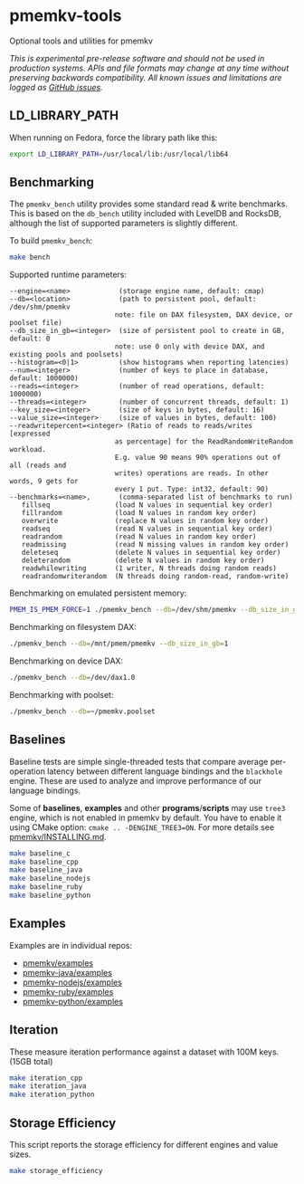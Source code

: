 # pmemkv-tools
Optional tools and utilities for pmemkv

*This is experimental pre-release software and should not be used in
production systems. APIs and file formats may change at any time without
preserving backwards compatibility. All known issues and limitations
are logged as [GitHub issues](https://github.com/pmem/pmemkv-tools/issues).*

## LD_LIBRARY_PATH

When running on Fedora, force the library path like this:

```sh
export LD_LIBRARY_PATH=/usr/local/lib:/usr/local/lib64
```

## Benchmarking

The `pmemkv_bench` utility provides some standard read & write benchmarks. This is
based on the `db_bench` utility included with LevelDB and RocksDB, although the
list of supported parameters is slightly different.

To build `pmemkv_bench`:

```sh
make bench
```

Supported runtime parameters:

```
--engine=<name>            (storage engine name, default: cmap)
--db=<location>            (path to persistent pool, default: /dev/shm/pmemkv
                          note: file on DAX filesystem, DAX device, or poolset file)
--db_size_in_gb=<integer>  (size of persistent pool to create in GB, default: 0
                          note: use 0 only with device DAX, and existing pools and poolsets)
--histogram=<0|1>          (show histograms when reporting latencies)
--num=<integer>            (number of keys to place in database, default: 1000000)
--reads=<integer>          (number of read operations, default: 1000000)
--threads=<integer>        (number of concurrent threads, default: 1)
--key_size=<integer>       (size of keys in bytes, default: 16)
--value_size=<integer>     (size of values in bytes, default: 100)
--readwritepercent=<integer> (Ratio of reads to reads/writes [expressed
                          as percentage] for the ReadRandomWriteRandom workload.
                          E.g. value 90 means 90% operations out of all (reads and
                          writes) operations are reads. In other words, 9 gets for
                          every 1 put. Type: int32, default: 90)
--benchmarks=<name>,       (comma-separated list of benchmarks to run)
   fillseq                (load N values in sequential key order)
   fillrandom             (load N values in random key order)
   overwrite              (replace N values in random key order)
   readseq                (read N values in sequential key order)
   readrandom             (read N values in random key order)
   readmissing            (read N missing values in random key order)
   deleteseq              (delete N values in sequential key order)
   deleterandom           (delete N values in random key order)
   readwhilewriting       (1 writer, N threads doing random reads)
   readrandomwriterandom  (N threads doing random-read, random-write)
```

Benchmarking on emulated persistent memory:

```sh
PMEM_IS_PMEM_FORCE=1 ./pmemkv_bench --db=/dev/shm/pmemkv --db_size_in_gb=1
```

Benchmarking on filesystem DAX:

```sh
./pmemkv_bench --db=/mnt/pmem/pmemkv --db_size_in_gb=1
```

Benchmarking on device DAX:

```sh
./pmemkv_bench --db=/dev/dax1.0
```

Benchmarking with poolset:

```sh
./pmemkv_bench --db=~/pmemkv.poolset
```

## Baselines

Baseline tests are simple single-threaded tests that compare average per-operation 
latency between different language bindings and the `blackhole` engine. These are
used to analyze and improve performance of our language bindings.

Some of **baselines**, **examples** and other **programs**/**scripts** may use `tree3` engine,
which is not enabled in pmemkv by default. You have to enable it using CMake option:
`cmake .. -DENGINE_TREE3=ON`.
For more details see [pmemkv/INSTALLING.md](https://github.com/pmem/pmemkv/blob/master/INSTALLING.md).

```sh
make baseline_c
make baseline_cpp
make baseline_java
make baseline_nodejs
make baseline_ruby
make baseline_python
```

## Examples

Examples are in individual repos:
* [pmemkv/examples](https://github.com/pmem/pmemkv/tree/master/examples)
* [pmemkv-java/examples](https://github.com/pmem/pmemkv-java/tree/master/examples)
* [pmemkv-nodejs/examples](https://github.com/pmem/pmemkv-nodejs/tree/master/examples)
* [pmemkv-ruby/examples](https://github.com/pmem/pmemkv-ruby/tree/master/examples)
* [pmemkv-python/examples](https://github.com/pmem/pmemkv-python/tree/master/examples)

## Iteration

These measure iteration performance against a dataset with 100M keys. (15GB total)

```sh
make iteration_cpp
make iteration_java
make iteration_python
```

## Storage Efficiency

This script reports the storage efficiency for different engines and value sizes.

```sh
make storage_efficiency
```
